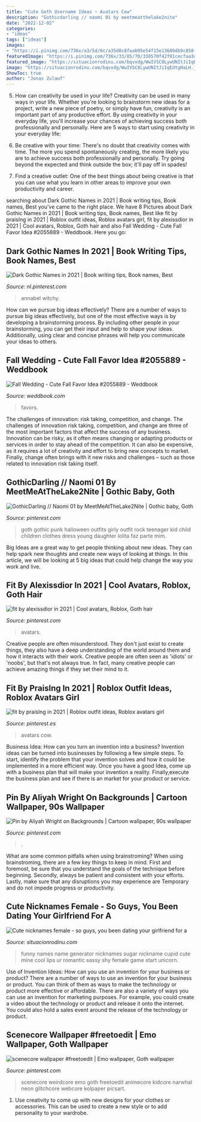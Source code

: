 ```yaml
---
title: "Cute Goth Username Ideas ~ Avatars Cow"
description: "Gothicdarling // naomi 01 by meetmeatthelake2nite"
date: "2022-12-02"
categories:
- "ideas"
tags: ["ideas"]
images:
- "https://i.pinimg.com/736x/a3/5d/0c/a35d0c8faab95e54f15e13689db9c858--cute-goth-goth-kids.jpg"
featuredImage: "https://i.pinimg.com/736x/33/85/70/338570f42f01cecfaa3def926cdf39da.jpg"
featured_image: "https://situacionrodinu.com/bqvxdg/WwIVSC8LywUNItJiIqEdtgHaLH.jpg"
image: "https://situacionrodinu.com/bqvxdg/WwIVSC8LywUNItJiIqEdtgHaLH.jpg"
ShowToc: true
author: "Jonas Zulauf"
---
```



5. How can creativity be used in your life?
Creativity can be used in many ways in your life. Whether you're looking to brainstorm new ideas for a project, write a new piece of poetry, or simply have fun, creativity is an important part of any productive effort. By using creativity in your everyday life, you'll increase your chances of achieving success both professionally and personally. Here are 5 ways to start using creativity in your everyday life:
1. Be creative with your time: There's no doubt that creativity comes with time. The more you spend spontaneously creating, the more likely you are to achieve success both professionally and personally. Try going beyond the expected and think outside the box; it'll pay off in spades!

2. Find a creative outlet: One of the best things about being creative is that you can use what you learn in other areas to improve your own productivity and career.

	

		
searching about Dark Gothic Names in 2021 | Book writing tips, Book names, Best you've came to the right place. We have 8 Pictures about Dark Gothic Names in 2021 | Book writing tips, Book names, Best like fit by praislng in 2021 | Roblox outfit ideas, Roblox avatars girl, fit by alexissdior in 2021 | Cool avatars, Roblox, Goth hair and also Fall Wedding - Cute Fall Favor Idea #2055889 - Weddbook. Here you go:
		
    
## Dark Gothic Names In 2021 | Book Writing Tips, Book Names, Best

<img loading=lazy src="https://i.pinimg.com/736x/07/73/34/0773346412aa16b3ba9bc0a42954f918.jpg" onerror="this.onerror=null;this.src='https://tse1.mm.bing.net/th?id=OIP.vnvBi-kpVLArWY7iiJ4OfAHaJ3&amp;pid=15.1';" alt="Dark Gothic Names in 2021 | Book writing tips, Book names, Best">

_Source: nl.pinterest.com_

>annabel witchy. 

	

How can we pursue big ideas effectively?
There are a number of ways to pursue big ideas effectively, but one of the most effective ways is by developing a brainstorming process. By including other people in your brainstorming, you can get their input and help to shape your ideas. Additionally, using clear and concise phrases will help you communicate your ideas to others.

    
## Fall Wedding - Cute Fall Favor Idea #2055889 - Weddbook

<img loading=lazy src="http://s3.weddbook.me/t1/2/0/5/2055889/cute-fall-favor-idea-favorite-favors-for-a-fun-wedding-pinterest.jpg" onerror="this.onerror=null;this.src='https://tse3.mm.bing.net/th?id=OIP.aRMB6y8qHwgfRD8jybn6tgHaLI&amp;pid=15.1';" alt="Fall Wedding - Cute Fall Favor Idea #2055889 - Weddbook">

_Source: weddbook.com_

>favors. 

	

The challenges of innovation: risk taking, competition, and change.
The challenges of innovation risk taking, competition, and change are three of the most important factors that affect the success of any business. Innovation can be risky, as it often means changing or adapting products or services in order to stay ahead of the competition. It can also be expensive, as it requires a lot of creativity and effort to bring new concepts to market. Finally, change often brings with it new risks and challenges – such as those related to innovation risk taking itself.

    
## GothicDarling // Naomi 01 By MeetMeAtTheLake2Nite | Gothic Baby, Goth

<img loading=lazy src="https://i.pinimg.com/736x/a3/5d/0c/a35d0c8faab95e54f15e13689db9c858--cute-goth-goth-kids.jpg" onerror="this.onerror=null;this.src='https://tse2.mm.bing.net/th?id=OIP.rHhXUEBSgp1fPSQ10DI4WwHaKe&amp;pid=15.1';" alt="GothicDarling // Naomi 01 by MeetMeAtTheLake2Nite | Gothic baby, Goth">

_Source: pinterest.com_

>goth gothic punk halloween outfits girly outfit rock teenager kid child children clothes dress young daughter lolita faz parte mim. 

	

Big Ideas are a great way to get people thinking about new ideas. They can help spark new thoughts and create new ways of looking at things. In this article, we will be looking at 5 big ideas that could help change the way you work and live.

    
## Fit By Alexissdior In 2021 | Cool Avatars, Roblox, Goth Hair

<img loading=lazy src="https://i.pinimg.com/736x/bf/f1/24/bff1240734d1c25747b19baef23b81fe.jpg" onerror="this.onerror=null;this.src='https://tse2.mm.bing.net/th?id=OIP.WpZ03RbiRQF-eR336kMWxgHaPj&amp;pid=15.1';" alt="fit by alexissdior in 2021 | Cool avatars, Roblox, Goth hair">

_Source: pinterest.com_

>avatars. 

	

Creative people are often misunderstood. They don't just exist to create things, they also have a deep understanding of the world around them and how it interacts with their work. Creative people are often seen as 'idiots' or 'noobs', but that's not always true. In fact, many creative people can achieve amazing things if they set their mind to it.

    
## Fit By Praislng In 2021 | Roblox Outfit Ideas, Roblox Avatars Girl

<img loading=lazy src="https://i.pinimg.com/736x/10/0c/be/100cbe905a17884178d92698f51753ce.jpg" onerror="this.onerror=null;this.src='https://tse3.mm.bing.net/th?id=OIP.QU9CuSrGgD6N9rXFDIvVQgHaN2&amp;pid=15.1';" alt="fit by praislng in 2021 | Roblox outfit ideas, Roblox avatars girl">

_Source: pinterest.es_

>avatars cow. 

	

Business Idea: How can you turn an invention into a business?
Invention ideas can be turned into businesses by following a few simple steps. To start, identify the problem that your invention solves and how it could be implemented in a more efficient way. Once you have a good Idea, come up with a business plan that will make your invention a reality. Finally,execute the business plan and see if there is an market for your product or service.

    
## Pin By Aliyah Wright On Backgrounds | Cartoon Wallpaper, 90s Wallpaper

<img loading=lazy src="https://i.pinimg.com/736x/a3/04/0e/a3040ebb35937e94bcb78c87378632a5.jpg" onerror="this.onerror=null;this.src='https://tse3.mm.bing.net/th?id=OIP.xsFHr-ANyzGHrhvNBg9trQHaNK&amp;pid=15.1';" alt="Pin by Aliyah Wright on Backgrounds | Cartoon wallpaper, 90s wallpaper">

_Source: pinterest.com_

>. 

	

What are some common pitfalls when using brainstroming?
When using brainstroming, there are a few key things to keep in mind. First and foremost, be sure that you understand the goals of the technique before beginning. Secondly, always be patient and consistent with your efforts. Lastly, make sure that any disruptions you may experience are Temporary and do not impede progress or productivity.

    
## Cute Nicknames Female - So Guys, You Been Dating Your Girlfriend For A

<img loading=lazy src="https://situacionrodinu.com/bqvxdg/WwIVSC8LywUNItJiIqEdtgHaLH.jpg" onerror="this.onerror=null;this.src='https://tse1.mm.bing.net/th?id=OIP.6tFcQMyCKAw_14BRmNQANQAAAA&amp;pid=15.1';" alt="Cute nicknames female - so guys, you been dating your girlfriend for a">

_Source: situacionrodinu.com_

>funny names name generator nicknames sugar nickname cupid cute mine cool lips ur romantic sassy shy female game start unicorn. 

	

Use of Invention Ideas: How can you use an invention for your business or product?
There are a number of ways to use an invention for your business or product. You can think of them as ways to make the technology or product more effective or affordable. There are also a variety of ways you can use an invention for marketing purposes. For example, you could create a video about the technology or product and release it onto the internet. You could also hold a sales event around the release of the technology or product.

    
## Scenecore Wallpaper #freetoedit | Emo Wallpaper, Goth Wallpaper

<img loading=lazy src="https://i.pinimg.com/736x/33/85/70/338570f42f01cecfaa3def926cdf39da.jpg" onerror="this.onerror=null;this.src='https://tse2.mm.bing.net/th?id=OIP.LdEK-bMX3lkO5dVOfMrrqAHaNL&amp;pid=15.1';" alt="scenecore wallpaper #freetoedit | Emo wallpaper, Goth wallpaper">

_Source: pinterest.com_

>scenecore weirdcore emo goth freetoedit animecore kidcore narwhal neon glitchcore webcore kolpaper picsart. 

	

1. Use creativity to come up with new designs for your clothes or accessories. This can be used to create a new style or to add personality to your wardrobe.

